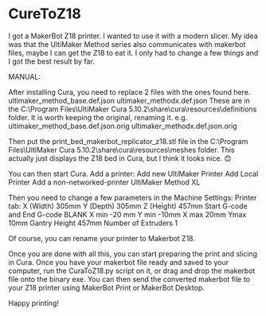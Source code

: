 # CureToZ18
I got a MakerBot Z18 printer. I wanted to use it with a modern slicer. My idea was that the UltiMaker Method series also communicates with makerbot files, maybe I can get the Z18 to eat it. I only had to change a few things and I got the best result by far.

MANUAL:

After installing Cura, you need to replace 2 files with the ones found here.
ultimaker_method_base.def.json
ultimaker_methodx.def.json
These are in the
C:\Program Files\UltiMaker Cura 5.10.2\share\cura\resources\definitions
folder. It is worth keeping the original, renaming it.
e.g. ultimaker_method_base.def.json.orig
ultimaker_methodx.def.json.orig

Then put the
print_bed_makerbot_replicator_z18.stl
file in the
C:\Program Files\UltiMaker Cura 5.10.2\share\cura\resources\meshes
folder. This actually just displays the Z18 bed in Cura, but I think it looks nice. 😊

You can then start Cura.
Add a printer:
Add new
UltiMaker Printer
Add Local Printer
Add a non-networked-printer
UltiMaker Method XL

Then you need to change a few parameters in the Machine Settings:
Printer tab:
X (Width) 305mm
Y (Depth) 305mm
Z (Height) 457mm
Start G-code and End G-code BLANK
X min -20 mm
Y min -10mm
X max 20mm
Ymax 10mm
Gantry Height 457mm
Number of Extruders 1

Of course, you can rename your printer to Makerbot Z18.

Once you are done with all this, you can start preparing the print and slicing in Cura.
Once you have your makerbot file ready and saved to your computer, run the CuraToZ18.py script on it, or drag and drop the makerbot file onto the binary exe.
You can then send the converted makerbot file to your Z18 printer using MakerBot Print or MakerBot Desktop.

Happy printing!
